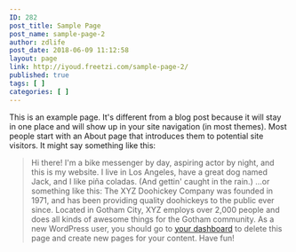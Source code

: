 ```yaml
---
ID: 282
post_title: Sample Page
post_name: sample-page-2
author: zdlife
post_date: 2018-06-09 11:12:58
layout: page
link: http://iyoud.freetzi.com/sample-page-2/
published: true
tags: [ ]
categories: [ ]
---
```

This is an example page. It's different from a blog post because it will stay in one place and will show up in your site navigation (in most themes). Most people start with an About page that introduces them to potential site visitors. It might say something like this: 
> Hi there! I'm a bike messenger by day, aspiring actor by night, and this is my website. I live in Los Angeles, have a great dog named Jack, and I like piña coladas. (And gettin' caught in the rain.) ...or something like this: 
> The XYZ Doohickey Company was founded in 1971, and has been providing quality doohickeys to the public ever since. Located in Gotham City, XYZ employs over 2,000 people and does all kinds of awesome things for the Gotham community. As a new WordPress user, you should go to [your dashboard][1] to delete this page and create new pages for your content. Have fun!

 [1]: https://demo.themefreesia.com/webart/wp-admin/